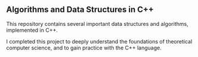 ## Algorithms and Data Structures in C++
This repository contains several important data structures and algorithms, 
implemented in C++. 

I completed this project to deeply understand the foundations of 
theoretical computer science, and to gain practice with the C++ language.
